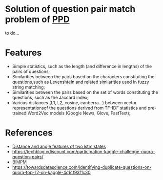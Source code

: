 # Solution of question pair match problem of [PPD](https://ai.ppdai.com/mirror/goToMirrorDetail?mirrorId=1)
to do...

# Features
- Simple statistics, such as the length (and difference in lengths) of the pairs of questions;
- Similarities between the pairs based on the characters constituting the questions,such as Levenshtein and related similarities used in fuzzy string matching;
- Similarities between the pairs based on the set of words constituting the questions, such as the Jaccard index;
- Various distances (L1, L2, cosine, canberra…) between vector representationsof the questions derived from TF-IDF statistics and pre-trained Word2Vec models (Google News, Glove, FastText);

# References
- [Distance and angle features of two lstm states](https://engineering.quora.com/Semantic-Question-Matching-with-Deep-Learning)
- https://techblog.cdiscount.com/participation-kaggle-challenge-quora-question-pairs/
- [BiMPM](https://arxiv.org/pdf/1702.03814.pdf)
- https://towardsdatascience.com/identifying-duplicate-questions-on-quora-top-12-on-kaggle-4c1cf93f1c30
